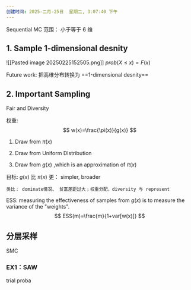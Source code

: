```yaml
---
创建时间: 2025-二月-25日  星期二, 3:07:40 下午
---
```


Sequential MC  范围： 小于等于 6 维


## 1. Sample 1-dimensional desnity
   ![[Pasted image 20250225152505.png]]
   $prob(X\leq x)=F(x)$

Future work: 把高维分布转换为 ==1-dimensional desnity== 

## 2.  Important Sampling
Fair and Diversity

权重: 
$$
w(x)=\frac{\pi(x)}{g(x)}
$$

1. Draw from $\pi(x)$

2. Draw from Uniform DIstribution

3. Draw from $g(x)$ ,which is an approximation of $\pi(x)$


目标: $g(x)$ 比 $\pi(x)$ 更： simpler, broader

```ad-hint
类比： dominate情况、 贫富差距过大；权重分配，diversity 与 represent
```


ESS:  measuring the effectiveness of samples from $g(x)$ is to measure the variance
of the "weights".
$$
ESS(m)=\frac{m}{1+var[w(x)]}
$$


## 分层采样
SMC


### EX1：SAW
trial proba
